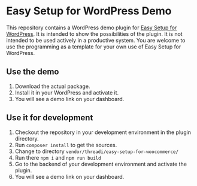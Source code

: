 # Easy Setup for WordPress Demo

This repository contains a WordPress demo plugin for [Easy Setup for WordPress](https://github.com/threadi/easy-setup-for-wordpress). It is intended to show the possibilities of the plugin. It is not intended to be used actively in a productive system. You are welcome to use the programming as a template for your own use of Easy Setup for WordPress.

## Use the demo

1. Download the actual package.
2. Install it in your WordPress and activate it.
3. You will see a demo link on your dashboard.

## Use it for development

1. Checkout the repository in your development environment in the plugin directory.
2. Run `composer install` to get the sources.
3. Change to directory `vendor/threadi/easy-setup-for-woocommerce/`
4. Run there `npm i` and `npm run build`
5. Go to the backend of your development environment and activate the plugin.
6. You will see a demo link on your dashboard.
